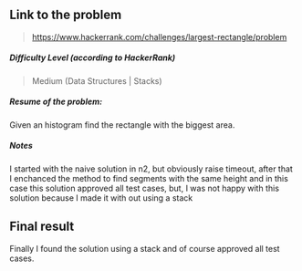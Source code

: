 ## Link to the problem
 
 > https://www.hackerrank.com/challenges/largest-rectangle/problem
 
##### Difficulty Level (according to HackerRank)
 
 > Medium (Data Structures | Stacks)
 
##### Resume of the problem:
 
Given an histogram find the rectangle with the biggest area.
  
##### Notes
 
I started with the naive solution in n2, but obviously raise 
timeout, after that I enchanced the method to find segments with
the same height and in this case this solution approved all test
cases, but, I was not happy with this solution because I made it 
with out using a stack

## Final result

Finally I found the solution using a stack and of course approved 
all test cases.

